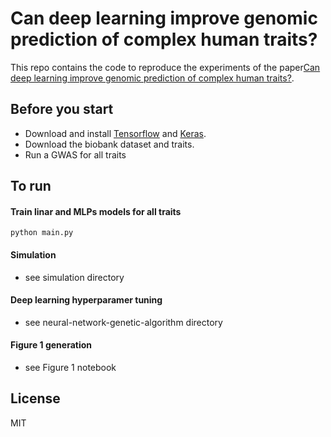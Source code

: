 # Can deep learning improve genomic prediction of complex human traits?
This repo contains the code to reproduce the experiments of the paper[Can deep learning improve genomic prediction of complex human traits?](https://arxiv.org/...).


## Before you start

- Download and install [Tensorflow](https://www.tensorflow.org/install/) and [Keras](https://keras.io/#keras-the-python-deep-learning-library).
- Download the biobank dataset and traits.
- Run a GWAS for all traits

## To run

#### Train linar and MLPs models for all traits
```python main.py```

#### Simulation
- see simulation directory

#### Deep learning hyperparamer tuning 
- see neural-network-genetic-algorithm directory

#### Figure 1 generation
- see Figure 1 notebook

## License
MIT
